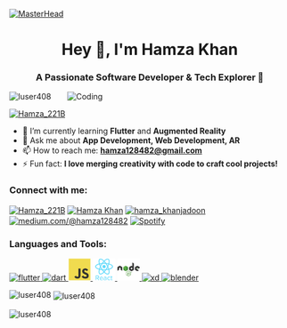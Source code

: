 [![MasterHead](https://media.giphy.com/media/jTNG3RF6EwbkpD4LZx/giphy.gif)](https://rishavchanda.io)
<h1 align="center">Hey 👋, I'm Hamza Khan</h1>
<h3 align="center">A Passionate Software Developer & Tech Explorer 🚀</h3>
<img align="right" alt="Coding" width="400" src="https://media.giphy.com/media/v1.Y2lkPTc5MGI3NjExOGI0ZGVlYjAzNTZkMTA1NzJkNTcyNDA4Y2JjNTAxNWRjOTJlMmUwYSZjdD1z/jD4DwBtqPXRXa/giphy.gif">

<p align="left"> <img src="https://komarev.com/ghpvc/?username=luser408&label=Profile%20views&color=0e75b6&style=flat" alt="luser408" /> </p>

<p align="left"> <a href="https://twitter.com/Hamza_221B?t=_GrqVsz8bC4Nt04TX8FYRA&s=09" target="blank"><img src="https://img.shields.io/twitter/follow/hamza_221b?logo=twitter&style=for-the-badge" alt="Hamza_221B" /></a> </p>

- 🌱 I’m currently learning **Flutter** and **Augmented Reality**
- 💬 Ask me about **App Development, Web Development, AR**
- 📫 How to reach me: **hamza128482@gmail.com**
- ⚡ Fun fact: **I love merging creativity with code to craft cool projects!**

<h3 align="left">Connect with me:</h3>
<p align="left">
<a href="https://x.com/Hamza_221B?t=_GrqVsz8bC4Nt04TX8FYRA&s=09" target="blank"><img align="center" src="https://raw.githubusercontent.com/rahuldkjain/github-profile-readme-generator/master/src/images/icons/Social/twitter.svg" alt="Hamza_221B" height="30" width="40" /></a>
<a href="https://www.linkedin.com/in/hamza-khan-8a6009230?utm_source=share&utm_campaign=share_via&utm_content=profile&utm_medium=android_app" target="blank"><img align="center" src="https://raw.githubusercontent.com/rahuldkjain/github-profile-readme-generator/master/src/images/icons/Social/linked-in-alt.svg" alt="Hamza Khan" height="30" width="40" /></a>
<a href="https://www.instagram.com/hamza_khanjadoon?igsh=MWY3dDAwazUzaXFreA==" target="blank"><img align="center" src="https://raw.githubusercontent.com/rahuldkjain/github-profile-readme-generator/master/src/images/icons/Social/instagram.svg" alt="hamza_khanjadoon" height="30" width="40" /></a>
<a href="https://medium.com/@hamza128482" target="blank"><img align="center" src="https://raw.githubusercontent.com/rahuldkjain/github-profile-readme-generator/master/src/images/icons/Social/medium.svg" alt="medium.com/@hamza128482" height="30" width="40" /></a>
<a href="https://open.spotify.com/user/31to6svxd4pv6576zycsasyu5twq?si=iI_wLbiVS4q_NqPBsKCk3Q&utm_source=copy-link" target="blank"><img align="center" src="https://raw.githubusercontent.com/rahuldkjain/github-profile-readme-generator/master/src/images/icons/Social/spotify.svg" alt="Spotify" height="30" width="40" /></a>
</p>

<h3 align="left">Languages and Tools:</h3>
<p align="left"> 
<a href="https://flutter.dev" target="_blank" rel="noreferrer"> 
  <img src="https://www.vectorlogo.zone/logos/flutterio/flutterio-icon.svg" alt="flutter" width="40" height="40"/> 
</a> 
<a href="https://dart.dev" target="_blank" rel="noreferrer"> 
  <img src="https://www.vectorlogo.zone/logos/dartlang/dartlang-icon.svg" alt="dart" width="40" height="40"/> 
</a> 
<a href="https://developer.mozilla.org/en-US/docs/Web/JavaScript" target="_blank" rel="noreferrer"> 
  <img src="https://raw.githubusercontent.com/devicons/devicon/master/icons/javascript/javascript-original.svg" alt="javascript" width="40" height="40"/> 
</a> 
<a href="https://reactjs.org/" target="_blank" rel="noreferrer"> 
  <img src="https://raw.githubusercontent.com/devicons/devicon/master/icons/react/react-original-wordmark.svg" alt="react" width="40" height="40"/> 
</a> 
<a href="https://nodejs.org" target="_blank" rel="noreferrer"> 
  <img src="https://raw.githubusercontent.com/devicons/devicon/master/icons/nodejs/nodejs-original-wordmark.svg" alt="nodejs" width="40" height="40"/> 
</a> 
<a href="https://www.adobe.com/products/xd.html" target="_blank" rel="noreferrer"> 
  <img src="https://cdn.worldvectorlogo.com/logos/adobe-xd.svg" alt="xd" width="40" height="40"/> 
</a> 
<a href="https://www.blender.org/" target="_blank" rel="noreferrer"> 
  <img src="https://download.blender.org/branding/community/blender_community_badge_white.svg" alt="blender" width="40" height="40"/> 
</a> 
</p>

<p><img align="left" src="https://github-readme-stats.vercel.app/api/top-langs?username=luser408&show_icons=true&locale=en&layout=compact&theme=radical" alt="luser408" /></p>

<p>&nbsp;<img align="center" src="https://github-readme-stats.vercel.app/api?username=luser408&show_icons=true&locale=en&theme=radical" alt="luser408" /></p>

<p><img align="center" src="https://github-readme-streak-stats.herokuapp.com/?user=luser408&theme=radical" alt="luser408" /></p>
